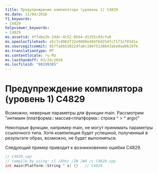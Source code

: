 ```yaml
---
title: Предупреждение компилятора (уровень 1) C4829
ms.date: 11/04/2016
f1_keywords:
- C4829
helpviewer_keywords:
- C4829
ms.assetid: 4ffabe2b-2ddc-4c52-8564-d1355c93cfa6
ms.openlocfilehash: a5c7cd062f22e9888e484f6d254fcf173cf83d1a
ms.sourcegitcommit: 857fa6b530224fa6c18675138043aba9aa0619fb
ms.translationtype: MT
ms.contentlocale: ru-RU
ms.lasthandoff: 03/24/2020
ms.locfileid: "80199385"
---
```

# <a name="compiler-warning-level-1-c4829"></a>Предупреждение компилятора (уровень 1) C4829

Возможно, неверные параметры для функции main. Рассмотрим "интмаин (платформа:: массив\<платформа:: строка ^ > ^ argv)"

Некоторые функции, например main, не могут принимать параметры ссылочного типа. Хотя компиляция будет успешной, полученный в результате образ, возможно, не будет выполняться.

Следующий пример приводит к возникновению ошибки C4829.

```cpp
// C4829.cpp
// compile by using: cl /EHsc /ZW /W4 /c C4829.cpp
int main(Platform::String ^ s) {}   // C4829
```
